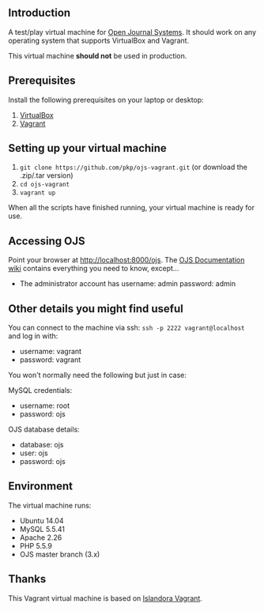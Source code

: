 ## Introduction

A test/play virtual machine for [Open Journal Systems](http://pkp.sfu.ca/ojs/). It should work on any operating system that supports VirtualBox and Vagrant.

This virtual machine **should not** be used in production.

## Prerequisites

Install the following prerequisites on your laptop or desktop:

1. [VirtualBox](https://www.virtualbox.org/)
2. [Vagrant](http://www.vagrantup.com/)

## Setting up your virtual machine

1. `git clone https://github.com/pkp/ojs-vagrant.git` (or download the .zip/.tar version)
2. `cd ojs-vagrant`
3. `vagrant up`

When all the scripts have finished running, your virtual machine is ready for use.

## Accessing OJS

Point your browser at [http://localhost:8000/ojs](http://localhost:8000/ojs). The [OJS Documentation wiki](https://pkp.sfu.ca/wiki/index.php?title=OJS_Documentation) contains everything you need to know, except...
* The administrator account has username: admin password: admin

## Other details you might find useful

You can connect to the machine via ssh: `ssh -p 2222 vagrant@localhost` and log in with:
  - username: vagrant
  - password: vagrant

You won't normally need the following but just in case:

MySQL credentials:
  - username: root
  - password: ojs

OJS database details:
  - database: ojs
  - user: ojs
  - password: ojs

## Environment

The virtual machine runs:

- Ubuntu 14.04
- MySQL 5.5.41
- Apache 2.26
- PHP 5.5.9 
- OJS master branch (3.x)

## Thanks

This Vagrant virtual machine is based on [Islandora Vagrant](https://github.com/Islandora-Labs/islandora_vagrant).

